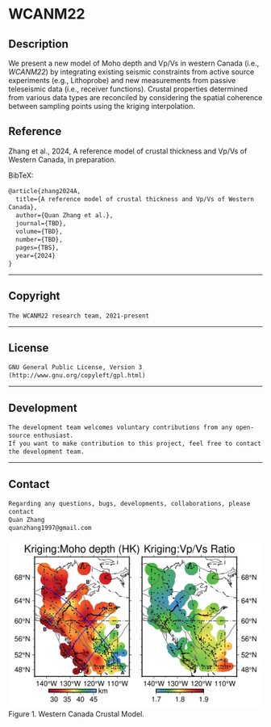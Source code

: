 **WCANM22**
======

## Description

We present a new model of Moho depth and Vp/Vs in western Canada (i.e., *WCANM22*) by integrating existing seismic constraints from active source experiments (e.g., Lithoprobe) and new measurements from passive teleseismic data (i.e., receiver functions). Crustal properties determined from various data types are reconciled by considering the spatial coherence between sampling points using the kriging interpolation. 

## Reference
Zhang et al., 2024, A reference model of crustal thickness and Vp/Vs of Western Canada, in preparation. 

BibTeX:

	@article{zhang2024A,
	  title={A reference model of crustal thickness and Vp/Vs of Western Canada},
	  author={Quan Zhang et al.},
	  journal={TBD},
	  volume={TBD},
	  number={TBD},
	  pages={TBS},
	  year={2024}
	}

-----------
## Copyright
    The WCANM22 research team, 2021-present
-----------

## License
    GNU General Public License, Version 3
    (http://www.gnu.org/copyleft/gpl.html)  
    
-----------
## Development
    The development team welcomes voluntary contributions from any open-source enthusiast. 
    If you want to make contribution to this project, feel free to contact the development team. 

-----------
## Contact
    Regarding any questions, bugs, developments, collaborations, please contact  
    Quan Zhang
    quanzhang1997@gmail.com


<img src='./HK_krig.png' alt='Adj' width=960/>
	Figure 1. Western Canada Crustal Model.

